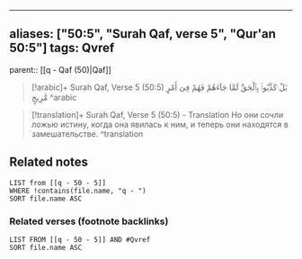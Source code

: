 
---
aliases: ["50:5", "Surah Qaf, verse 5", "Qur'an 50:5"]
tags: Qvref
---

parent:: [[q - Qaf (50)|Qaf]]

> [!arabic]+ Surah Qaf, Verse 5 (50:5)
> <span class="quran-arabic">بَلْ كَذَّبُوا۟ بِٱلْحَقِّ لَمَّا جَآءَهُمْ فَهُمْ فِىٓ أَمْرٍ مَّرِيجٍ</span>
^arabic

> [!translation]+ Surah Qaf, Verse 5 (50:5) - Translation
> Но они сочли ложью истину, когда она явилась к ним, и теперь они находятся в замешательстве.
^translation



## Related notes
```dataview
LIST from [[q - 50 - 5]]
WHERE !contains(file.name, "q - ")
SORT file.name ASC
```

### Related verses (footnote backlinks)
```dataview
LIST FROM [[q - 50 - 5]] AND #Qvref
SORT file.name ASC
```

